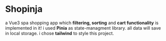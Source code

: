 # Shopinja

a Vue3 spa shopping app which **filtering, sorting** and **cart functionality** is implemented in it!
i used **Pinia** as state-managment library. all data will save in local storage.
i chose **tailwind** to style this project.
